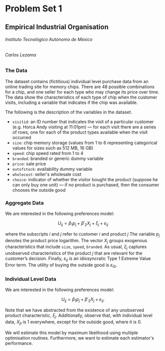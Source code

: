 # Problem Set 1

## Empirical Industrial Organisation

###### Instituto Tecnológico Autónomo de México

###### Carlos Lezama

### The Data

The dataset contains (fictitious) individual level purchase data from an online trading site for memory chips. There are 48 possible combinations for a chip, and one seller for each type who may change its price over time. The data show the characteristics of each type of chip when the customer visits, including a variable that indicates if the chip was available.

The following is the description of the variables in the dataset.

- `visitid`: an ID number that indicates the visit of a particular customer (e.g. Horca Andy visiting at 11:01pm) — for each visit there are a series of rows, one for each of the product types available when the visit occurred
- `size`: chip memory storage (values from 1 to 6 representing categorical values for sizes such as 512 MB, 16 GB)
- `speed`: chip speed rated from 1 to 4
- `branded`: branded or generic dummy variable
- `price`: sale price
- `outofstock`: availability dummy variable
- `wholecost`: seller's wholesale cost
- `choice`: indicator of whether the visitor bought the product (suppose he can only buy one unit) — if no product is purchased, then the consumer chooses the outside good

### Aggregate Data

We are interested in the following preferences model:

$$
U_{ij} = \beta_1 p_j + \beta'_2 X_j + \xi_j + \varepsilon_{ij}
$$

where the subscripts $i$ and $j$ refer to customer $i$ and product $j$ The variable $p_j$ denotes the product price logarithm. The vector $X_j$ groups exogenous characteristics that include `size`, `speed`, `branded`. As usual, $\xi_j$ captures unobserved characteristics of the product $j$ that are relevant for the customer’s decision. Finally, $\varepsilon_{ij}$ is an idiosyncratic Type 1 Extreme Value Error term. The utility of buying the outside good is $\varepsilon_{i0}$.

### Individual Level Data

We are interested in the following preferences model:

$$
U_{ij} = \beta_1 p_j + \beta'_2 X_j + \varepsilon_{ij}.
$$

Note that we have abstracted from the existence of any unobserved product characteristic, $\xi_{j}$. Additionally, observe that, with individual level data, $X_{jt}$ is 1 everywhere, except for the outside good, where it is 0.

We will estimate this model by maximum likelihood using multiple optimisation routines. Furthermore, we want to estimate each estimator's performance.